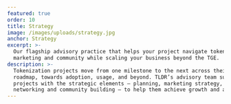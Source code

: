 ```yaml
---
featured: true
order: 10
title: Strategy
image: /images/uploads/strategy.jpg
anchor: Strategy
excerpt: >-
  Our flagship advisory practice that helps your project navigate tokenisation,
  marketing and community while scaling your business beyond the TGE.
description: >-
  Tokenization projects move from one milestone to the next across their
  roadmap, towards adoption, usage, and beyond. TLDR’s advisory team supports
  projects with the strategic elements — planning, marketing strategy,
  networking and community building — to help them achieve growth and adoption.
---
```


